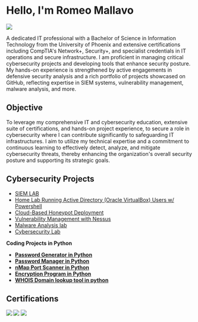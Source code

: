 # Hello, I'm Romeo Mallavo
<a href="https://linkedin.com/in/romeomallavo"><img src="https://img.shields.io/badge/-LinkedIn-0072b1?&style=for-the-badge&logo=linkedin&logoColor=white" /></a>

A dedicated IT professional with a Bachelor of Science in Information Technology from the University of Phoenix and extensive certifications including CompTIA's Network+, Security+, and specialist credentials in IT operations and secure infrastructure. I am proficient in managing critical cybersecurity projects and developing tools that enhance security posture. My hands-on experience is strengthened by active engagements in defensive security analysis and a rich portfolio of projects showcased on GitHub, reflecting expertise in SIEM systems, vulnerability management, malware analysis, and more.

## Objective
To leverage my comprehensive IT and cybersecurity education, extensive suite of certifications, and hands-on project experience, to secure a role in cybersecurity where I can contribute significantly to safeguarding IT infrastructures. I aim to utilize my technical expertise and a commitment to continuous learning to effectively detect, analyze, and mitigate cybersecurity threats, thereby enhancing the organization's overall security posture and supporting its strategic goals.

## Cybersecurity Projects


  - [SIEM LAB](https://github.com/romeomallavo/siemlab.git)
  - [Home Lab Running Active Directory (Oracle VirtualBox) Users w/ Powershell](https://github.com/romeomallavo/ActiveDirectoryLab.git)
  - [Cloud-Based Honeypot Deployment](https://github.com/romeomallavo/Cloud-Based-Honeypot-Deployment.git)
  - [Vulnerability Management with Nessus](https://github.com/romeomallavo/Vulnerability-Management-with-Nessus.git)
  - [Malware Analysis lab](https://github.com/romeomallavo/Malware-Analysis-lab.git)
  - [Cybersecurity Lab](https://github.com/romeomallavo/Cybersecurity-Lab.git)

<b>Coding Projects in Python
  - [Password Generator in Python](https://github.com/romeomallavo/Password-Generator.git)
  - [Password Manager in Python](https://github.com/romeomallavo/Password-Manager.git)
  - [nMap Port Scanner in Python](https://github.com/romeomallavo/nMap-Port-Scanner.git)
  - [Encryption Program in Python](https://github.com/romeomallavo/Encryption-Program-in-Python.git)
  - [WHOIS Domain lookup tool in python](https://github.com/romeomallavo/WHOIS-Domain-lookup-tool-in-python.git)


## Certifications
<div>
<img src="https://img.shields.io/badge/-Security%2B-FF0000?&style=for-the-badge&logo=CompTIA&logoColor=white" />
<img src="https://img.shields.io/badge/-Network%2B-007ACC?&style=for-the-badge&logo=CompTIA&logoColor=white" />
<img src="https://img.shields.io/badge/-A%2B-4D4D4D?&style=for-the-badge&logo=CompTIA&logoColor=white" />

</div>
